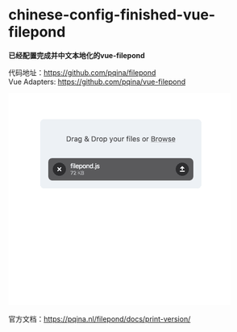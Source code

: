 # chinese-config-finished-vue-filepond
**已经配置完成并中文本地化的vue-filepond**

代码地址：https://github.com/pqina/filepond
<br>
Vue Adapters: https://github.com/pqina/vue-filepond

![image](https://github.com/pqina/filepond-github-assets/raw/master/filepond-animation-01.gif?raw=true)

官方文档：https://pqina.nl/filepond/docs/print-version/
